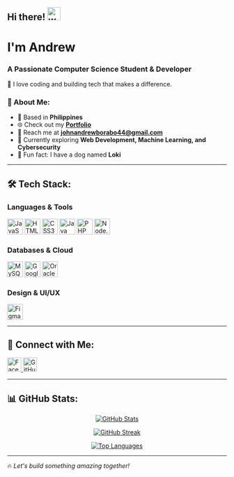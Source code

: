 ## Hi there! <img src="https://user-images.githubusercontent.com/18350557/176309783-0785949b-9127-417c-8b55-ab5a4333674e.gif" width="30px" alt="wave">

# I'm Andrew
### A Passionate Computer Science Student & Developer

🚀 I love coding and building tech that makes a difference.

### 🌟 About Me:
- 📍 Based in **Philippines**
- 🌐 Check out my **[Portfolio](http://facebook.com)**
- 📩 Reach me at **[johnandrewborabo44@gmail.com](mailto:johnandrewborabo44@gmail.com)**
- 🧠 Currently exploring **Web Development, Machine Learning, and Cybersecurity**
- 🐶 Fun fact: I have a dog named **Loki**

---

## 🛠️ Tech Stack:

### **Languages & Tools**
<p align="left">
  <img src="https://raw.githubusercontent.com/danielcranney/readme-generator/main/public/icons/skills/javascript-colored.svg" width="36" alt="JavaScript" />
  <img src="https://raw.githubusercontent.com/danielcranney/readme-generator/main/public/icons/skills/html5-colored.svg" width="36" alt="HTML5" />
  <img src="https://raw.githubusercontent.com/danielcranney/readme-generator/main/public/icons/skills/css3-colored.svg" width="36" alt="CSS3" />
  <img src="https://raw.githubusercontent.com/danielcranney/readme-generator/main/public/icons/skills/java-colored.svg" width="36" alt="Java" />
  <img src="https://raw.githubusercontent.com/danielcranney/readme-generator/main/public/icons/skills/php-colored.svg" width="36" alt="PHP" />
  <img src="https://raw.githubusercontent.com/danielcranney/readme-generator/main/public/icons/skills/nodejs-colored.svg" width="36" alt="Node.js" />
</p>

### **Databases & Cloud**
<p align="left">
  <img src="https://raw.githubusercontent.com/danielcranney/readme-generator/main/public/icons/skills/mysql-colored.svg" width="36" alt="MySQL" />
  <img src="https://raw.githubusercontent.com/danielcranney/readme-generator/main/public/icons/skills/googlecloud-colored.svg" width="36" alt="Google Cloud" />
  <img src="https://raw.githubusercontent.com/danielcranney/readme-generator/main/public/icons/skills/oracle-colored.svg" width="36" alt="Oracle" />
</p>

### **Design & UI/UX**
<p align="left">
  <img src="https://raw.githubusercontent.com/danielcranney/readme-generator/main/public/icons/skills/figma-colored.svg" width="36" alt="Figma" />
</p>

---

## 📱 Connect with Me:
<p align="left">
  <a href="https://www.facebook.com/johnandrewborabo44" target="_blank">
    <img src="https://raw.githubusercontent.com/danielcranney/readme-generator/main/public/icons/socials/facebook.svg" width="32" alt="Facebook" />
  </a>
  <a href="https://github.com/lulli30" target="_blank">
    <img src="https://raw.githubusercontent.com/danielcranney/readme-generator/main/public/icons/socials/github.svg" width="32" alt="GitHub" />
  </a>
</p>

---

## 📊 GitHub Stats:
<p align="center">
  <a href="http://www.github.com/lulli30">
    <img src="https://github-readme-stats.vercel.app/api?username=lulli30&show_icons=true&theme=radical&hide_border=true" alt="GitHub Stats" />
  </a>
</p>

<p align="center">
  <a href="http://www.github.com/lulli30">
    <img src="https://github-readme-streak-stats.herokuapp.com/?user=lulli30&theme=radical&hide_border=true" alt="GitHub Streak" />
  </a>
</p>

<p align="center">
  <a href="https://github.com/lulli30">
    <img src="https://github-readme-stats.vercel.app/api/top-langs/?username=lulli30&langs_count=10&theme=radical&hide_border=true" alt="Top Languages" />
  </a>
</p>

---

🔥 *Let's build something amazing together!*

